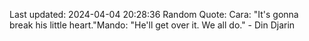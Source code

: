 Last updated: 2024-04-04 20:28:36
Random Quote: Cara: "It's gonna break his little heart."Mando: "He'll get over it. We all do." - Din Djarin